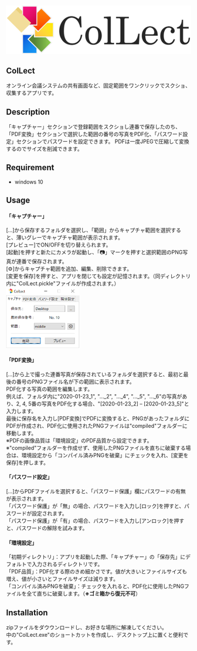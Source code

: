 <img src=images/logo.png width=600> 

## ColLect
オンライン会議システムの共有画面など、固定範囲をワンクリックでスクショ、収集するアプリです。

## Description
「キャプチャー」セクションで登録範囲をスクショし連番で保存したのち、「PDF変換」セクションで選択した範囲の番号の写真をPDF化、「パスワード設定」セクションでパスワードを設定できます。
PDFは一度JPEGで圧縮して変換するのでサイズを削減できます。

## Requirement
- windows 10

## Usage
#### 「キャプチャー」
[…]から保存するフォルダを選択し、「範囲」からキャプチャ範囲を選択すると、薄いグレーでキャプチャ範囲が表示されます。  
[プレビュー]でON/OFFを切り替えられます。  
[起動]を押すと新たにカメラが起動し、「📷」マークを押すと選択範囲のPNG写真が連番で保存されます。  
[⚙]からキャプチャ範囲を追加、編集、削除できます。  
[変更を保存]を押すと、アプリを閉じても設定が記憶されます。（同ディレクトリ内に"ColLect.pickle"ファイルが作成されます。）
<img src=images/capture.png width=200> 
  
#### 「PDF変換」
[…]から上で撮った連番写真が保存されているフォルダを選択すると、最初と最後の番号のPNGファイル名が下の範囲に表示されます。  
PDF化する写真の範囲を編集します。  
例えば、フォルダ内に"2020-01-23_1", "...\_2", "...\_4", "...\_5", "...\_6"の写真があり、2, 4, 5番の写真をPDF化する場合、"[2020-01-23_2] – [2020-01-23_5]"と入力します。  
最後に保存名を入力し[PDF変換]でPDFに変換すると、PNGがあったフォルダにPDFが作成され、PDF化に使用されたPNGファイルは"compiled"フォルダーに移動します。  
※PDFの画像品質は「環境設定」のPDF品質から設定できます。  
※"compiled"フォルダーを作成せず、使用したPNGファイルを直ちに破棄する場合は、環境設定から「コンパイル済みPNGを破棄」にチェックを入れ、[変更を保存]を押します。  

#### 「パスワード設定」
[…]からPDFファイルを選択すると、「パスワード保護」欄にパスワードの有無が表示されます。  
「パスワード保護」が「無」の場合、パスワードを入力し[ロック]を押すと、パスワードが設定されます。  
「パスワード保護」が「有」の場合、パスワードを入力し[アンロック]を押すと、パスワードの解除を試みます。

#### 「環境設定」
「初期ディレクトリ」：アプリを起動した際、「キャプチャー」の「保存先」にデフォルトで入力されるディレクトリです。  
「PDF品質」：PDF化する際のきめ細かさです。値が大きいとファイルサイズも増え、値が小さいとファイルサイズは減ります。  
「コンパイル済みPNGを破棄」：チェックを入れると、PDF化に使用したPNGファイルを全て直ちに破棄します。（**※ゴミ箱から復元不可**）

## Installation
zipファイルをダウウンロードし、お好きな場所に解凍してください。  
中の"ColLect.exe"のショートカットを作成し、デスクトップ上に置くと便利です。
